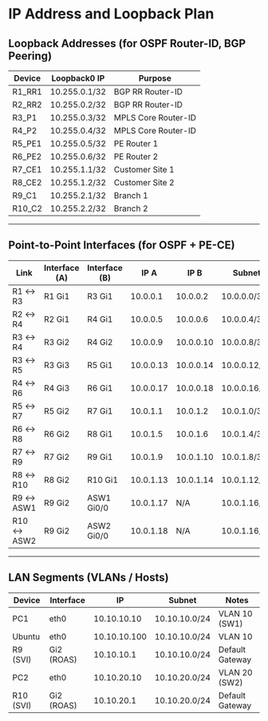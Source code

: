 # IP Address and Loopback Plan

## Loopback Addresses (for OSPF Router-ID, BGP Peering)

| Device  | Loopback0 IP  | Purpose             |
| ------- | ------------- | ------------------- |
| R1_RR1  | 10.255.0.1/32 | BGP RR Router-ID    |
| R2_RR2  | 10.255.0.2/32 | BGP RR Router-ID    |
| R3_P1   | 10.255.0.3/32 | MPLS Core Router-ID |
| R4_P2   | 10.255.0.4/32 | MPLS Core Router-ID |
| R5_PE1  | 10.255.0.5/32 | PE Router 1         |
| R6_PE2  | 10.255.0.6/32 | PE Router 2         |
| R7_CE1  | 10.255.1.1/32 | Customer Site 1     |
| R8_CE2  | 10.255.1.2/32 | Customer Site 2     |
| R9_C1   | 10.255.2.1/32 | Branch 1            |
| R10_C2  | 10.255.2.2/32 | Branch 2            |

---

## Point-to-Point Interfaces (for OSPF + PE-CE)

| Link           | Interface (A) | Interface (B) | IP A      | IP B      | Subnet       | Area |
| -------------- | ------------- | ------------- | --------- | --------- | ------------ | ---- |
| R1 ↔ R3        | R1 Gi1        | R3 Gi1        | 10.0.0.1  | 10.0.0.2  | 10.0.0.0/30  | 0    |
| R2 ↔ R4        | R2 Gi1        | R4 Gi1        | 10.0.0.5  | 10.0.0.6  | 10.0.0.4/30  | 0    |
| R3 ↔ R4        | R3 Gi2        | R4 Gi2        | 10.0.0.9  | 10.0.0.10 | 10.0.0.8/30  | 0    |
| R3 ↔ R5        | R3 Gi3        | R5 Gi1        | 10.0.0.13 | 10.0.0.14 | 10.0.0.12/30 | 0    |
| R4 ↔ R6        | R4 Gi3        | R6 Gi1        | 10.0.0.17 | 10.0.0.18 | 10.0.0.16/30 | 0    |
| R5 ↔ R7        | R5 Gi2        | R7 Gi1        | 10.0.1.1  | 10.0.1.2  | 10.0.1.0/30  | 100  |
| R6 ↔ R8        | R6 Gi2        | R8 Gi1        | 10.0.1.5  | 10.0.1.6  | 10.0.1.4/30  | 200  |
| R7 ↔ R9        | R7 Gi2        | R9 Gi1        | 10.0.1.9  | 10.0.1.10 | 10.0.1.8/30  | 100  |
| R8 ↔ R10       | R8 Gi2        | R10 Gi1       | 10.0.1.13 | 10.0.1.14 | 10.0.1.12/30 | 200  |
| R9 ↔ ASW1      | R9 Gi2        | ASW1 Gi0/0    | 10.0.1.17 | N/A       | 10.0.1.16/30 | N/A  |
| R10 ↔ ASW2     | R9 Gi2        | ASW2 Gi0/0    | 10.0.1.18 | N/A       | 10.0.1.16/30 | N/A  |

---

## LAN Segments (VLANs / Hosts)

| Device    | Interface    | IP           | Subnet        | Notes           |
| --------- | ------------ | ------------ | ------------- | --------------- |
| PC1       | eth0         | 10.10.10.10  | 10.10.10.0/24 | VLAN 10 (SW1)   |
| Ubuntu    | eth0         | 10.10.10.100 | 10.10.10.0/24 | VLAN 10         |
| R9 (SVI)  | Gi2 (ROAS)   | 10.10.10.1   | 10.10.10.0/24 | Default Gateway |
| PC2       | eth0         | 10.10.20.10  | 10.10.20.0/24 | VLAN 20 (SW2)   |
| R10 (SVI) | Gi2 (ROAS)   | 10.10.20.1   | 10.10.20.0/24 | Default Gateway |
